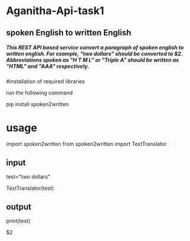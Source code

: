 # Aganitha-Api-task1
## spoken English to written English
##### This REST API based service convert a paragraph of spoken english to written english. For example, "two dollars" should be converted to $2. Abbreviations spoken as "H T M L" or "Triple A" should be written as "HTML" and "AAA" respectively.
#installation of required libraries

run the following command

pip install spoken2written

# usage
import spoken2written
from spoken2written import TextTranslator 
## input
test="two dollars"

TextTranslator(test)
## output
print(test)

$2
